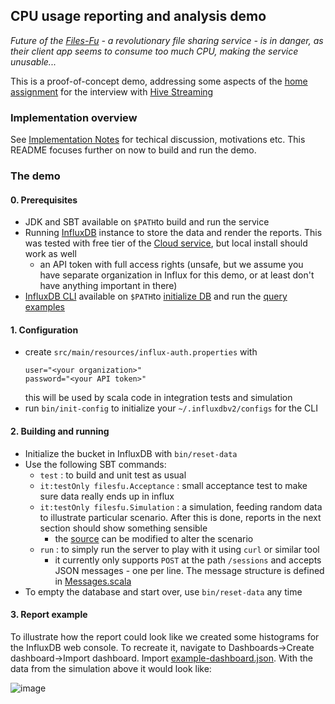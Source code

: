 CPU usage reporting and analysis demo
-----------------------------

_Future of the [Files-Fu](../.. "assignment mentions both 'FilesForYou' and 'FilesFromYou', I came up with this variant instead - IMO cooler and punchier. BTW I'd like to retain the rights for the name, maybe one day I'll use it for a startup :)") - a revolutionary file sharing service - is in danger, as their client app seems to consume too much CPU, 
making the service unusable..._

This is a proof-of-concept demo, addressing some aspects of the [home assignment](Hive_Streaming_Backend_Home_Assignment.pdf) for the interview with [Hive Streaming](https://www.hivestreaming.com/)


### Implementation overview 

See [Implementation Notes](Notes.md) for techical discussion, motivations etc. This README focuses further on now to build and run the demo.  

### The demo

#### 0. Prerequisites

- JDK and SBT available on `$PATH`to build and run the service
- Running [InfluxDB](https://www.influxdata.com/get-influxdb/) instance to store the data and render the reports. 
  This was tested with free tier of the [Cloud service](https://www.influxdata.com/products/influxdb-cloud/), but local install should work as well   
  - an API token with full access rights (unsafe, but we assume you have separate organization in Influx for this demo, or at least don't have anything important in there)
- [InfluxDB CLI](https://github.com/influxdata/influx-cli)  available on `$PATH`to [initialize DB](bin/reset-data) and run the [query examples](src/main/flux)

#### 1. Configuration

- create `src/main/resources/influx-auth.properties` with 
  ```
  user="<your organization>"
  password="<your API token>"
  ```
  this will be used by scala code in integration tests and simulation 
- run `bin/init-config` to initialize your `~/.influxdbv2/configs` for the CLI

#### 2. Building and running

- Initialize the bucket in InfluxDB with `bin/reset-data`
- Use the following SBT commands:
  - `test` : to build and unit test as usual
  - `it:testOnly filesfu.Acceptance` : small acceptance test to make sure data really ends up in influx
  - `it:testOnly filesfu.Simulation` : a simulation, feeding random data to illustrate particular scenario. After this is done, reports in the next section should show something sensible
     - the [source](src/it/scala/filesfu/Simulation.scala) can be modified to alter the scenario
  - `run` : to simply run the server to play with it using `curl` or similar tool
    - it currently only supports `POST` at the path `/sessions` and accepts JSON messages - one per line. The message structure is defined
      in [Messages.scala](src/main/scala/filesfu/collector/protocol/Messages.scala)
- To empty the database and start over, use `bin/reset-data` any time


#### 3. Report example

To illustrate how the report could look like we created some histograms for the InfluxDB web console. To recreate it, navigate to Dashboards->Create dashboard->Import dashboard. Import [example-dashboard.json](src/main/flux/example-dashboard.json). With the data from the simulation above it would look like:

![image](https://user-images.githubusercontent.com/8439412/140663667-8b7b20ff-8b7a-4ba4-9f7a-0518aa75df9d.png)

